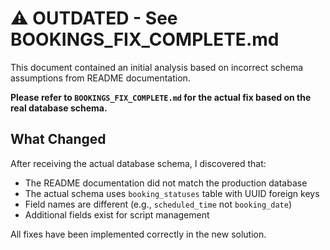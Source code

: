 # ⚠️ OUTDATED - See BOOKINGS_FIX_COMPLETE.md

This document contained an initial analysis based on incorrect schema assumptions from README documentation.

**Please refer to `BOOKINGS_FIX_COMPLETE.md` for the actual fix based on the real database schema.**

## What Changed

After receiving the actual database schema, I discovered that:
- The README documentation did not match the production database
- The actual schema uses `booking_statuses` table with UUID foreign keys
- Field names are different (e.g., `scheduled_time` not `booking_date`)
- Additional fields exist for script management

All fixes have been implemented correctly in the new solution.
